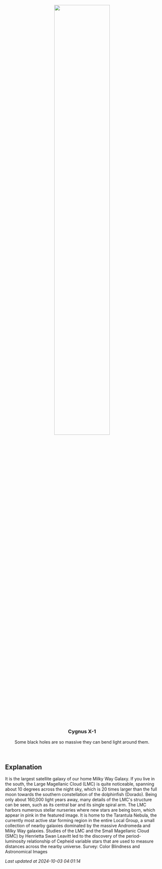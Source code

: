 <p align='center'>
    <img src='https://apod.nasa.gov/apod/image/2410/LMC_Nowak_1080.jpg' width='60%' />
    <h3 align="center">Cygnus X-1</h3>
    <p align="center">Some black holes are so massive they can bend light around them.</p>
</p>
<br/>

Explanation
--
It is the largest satellite galaxy of our home Milky Way Galaxy. If you live in the south, the Large Magellanic Cloud (LMC) is quite noticeable, spanning about 10 degrees across the night sky, which is 20 times larger than the full moon towards the southern constellation of the dolphinfish (Dorado). Being only about 160,000 light years away, many details of the LMC's structure can be seen, such as its central bar and its single spiral arm. The LMC harbors numerous stellar nurseries where new stars are being born, which appear in pink in the featured image. It is home to the Tarantula Nebula, the currently most active star forming region in the entire Local Group, a small collection of nearby galaxies dominated by the massive Andromeda and Milky Way galaxies. Studies of the LMC and the Small Magellanic Cloud (SMC) by Henrietta Swan Leavitt led to the discovery of the period-luminosity relationship of Cepheid variable stars that are used to measure distances across the nearby universe.   Survey: Color Blindness and Astronomical Images


*Last updated at 2024-10-03 04:01:14*
